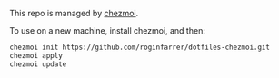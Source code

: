 This repo is managed by [chezmoi](chezmoi.io).

To use on a new machine, install chezmoi, and then:

```sh
chezmoi init https://github.com/roginfarrer/dotfiles-chezmoi.git
chezmoi apply
chezmoi update
```
